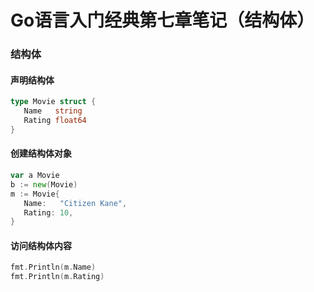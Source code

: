 # Go语言入门经典第七章笔记（结构体）

### 结构体

#### 声明结构体

```go
type Movie struct {
   Name   string
   Rating float64
}
```

#### 创建结构体对象

```go
var a Movie
b := new(Movie)
m := Movie{
   Name:   "Citizen Kane",
   Rating: 10,
}
```

#### 访问结构体内容

```go
fmt.Println(m.Name)
fmt.Println(m.Rating)
```

